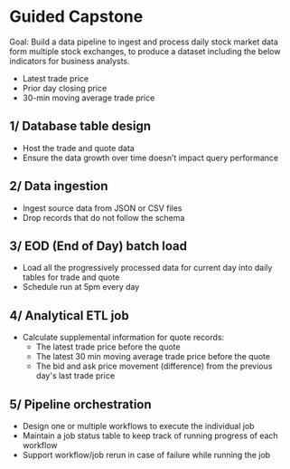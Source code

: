 # Guided Capstone

Goal: Build a data pipeline to ingest and process daily stock market data form multiple stock exchanges, to produce a dataset including the below indicators for business analysts.
- Latest trade price
- Prior day closing price
- 30-min moving average trade price

## 1/ Database table design
- Host the trade and quote data
- Ensure the data growth over time doesn’t impact query performance

## 2/ Data ingestion
- Ingest source data from JSON or CSV files
- Drop records that do not follow the schema

## 3/ EOD (End of Day) batch load
- Load all the progressively processed data for current day into daily tables for trade and
quote
- Schedule run at 5pm every day

## 4/ Analytical ETL job
- Calculate supplemental information for quote records:
    - The latest trade price before the quote
    - The latest 30 min moving average trade price before the quote
    - The bid and ask price movement (difference) from the previous day's last trade price

## 5/ Pipeline orchestration
- Design one or multiple workflows to execute the individual job
- Maintain a job status table to keep track of running progress of each workflow
- Support workflow/job rerun in case of failure while running the job